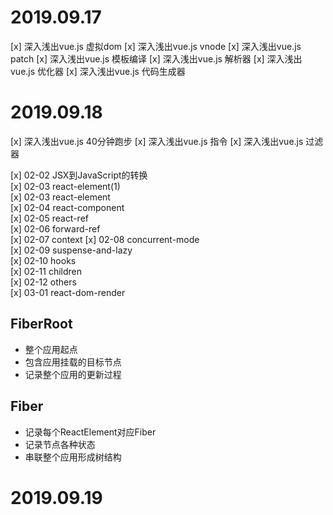 # 2019.09.17
[x] 深入浅出vue.js 虚拟dom
[x] 深入浅出vue.js vnode
[x] 深入浅出vue.js patch
[x] 深入浅出vue.js 模板编译
[x] 深入浅出vue.js 解析器
[x] 深入浅出vue.js 优化器
[x] 深入浅出vue.js 代码生成器
# 2019.09.18
[x] 深入浅出vue.js 40分钟跑步
[x] 深入浅出vue.js 指令
[x] 深入浅出vue.js 过滤器

[x] 02-02 JSX到JavaScript的转换  
[x] 02-03 react-element(1)  
[x] 02-03 react-element  
[x] 02-04 react-component  
[x] 02-05 react-ref  
[x] 02-06 forward-ref  
[x] 02-07 context
[x] 02-08 concurrent-mode  
[x] 02-09 suspense-and-lazy  
[x] 02-10 hooks  
[x] 02-11 children  
[x] 02-12 others  
[x] 03-01 react-dom-render  

## FiberRoot 
- 整个应用起点
- 包含应用挂载的目标节点
- 记录整个应用的更新过程

## Fiber
- 记录每个ReactElement对应Fiber
- 记录节点各种状态
- 串联整个应用形成树结构

# 2019.09.19
